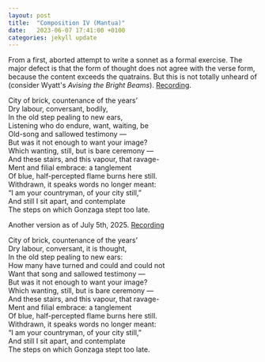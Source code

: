 ```yaml
---
layout: post
title:  "Composition IV (Mantua)"
date:   2023-06-07 17:41:00 +0100
categories: jekyll update
---
```

From a first, aborted attempt to write a sonnet as a formal exercise. The major defect is that the form of thought does not agree with the verse form, because the content exceeds the quatrains. But this is not totally unheard of (consider Wyatt's *Avising the Bright Beams*). [Recording](https://voca.ro/13I9pNhtEt9i). 

City of brick, countenance of the years’ <br>
Dry labour, conversant, bodily, <br>
In the old step pealing to new ears, <br>
Listening who do endure, want, waiting, be <br>
Old-song and sallowed testimony — <br>
But was it not enough to want your image? <br>
Which wanting, still, but is bare ceremony — <br>
And these stairs, and this vapour, that ravage- <br>
Ment and filial embrace: a tanglement <br>
Of blue, half-percepted flame burns here still. <br>
Withdrawn, it speaks words no longer meant: <br>
“I am your countryman, of your city still,” <br>
And still I sit apart, and contemplate <br>
The steps on which Gonzaga stept too late. <br>

Another version as of July 5th, 2025. [Recording](https://voca.ro/13e4RZp1MzfQ)

City of brick, countenance of the years’<br>
Dry labour, conversant, it is thought,<br>
In the old step pealing to new ears:<br>
How many have turned and could and could not<br>
Want that song and sallowed testimony —<br>
But was it not enough to want your image?<br>
Which wanting, still, but is bare ceremony —<br>
And these stairs, and this vapour, that ravage-<br>
Ment and filial embrace: a tanglement<br>
Of blue, half-percepted flame burns here still.<br>
Withdrawn, it speaks words no longer meant:<br>
“I am your countryman, of your city still,”<br>
And still I sit apart, and contemplate<br>
The steps on which Gonzaga stept too late.<br>

